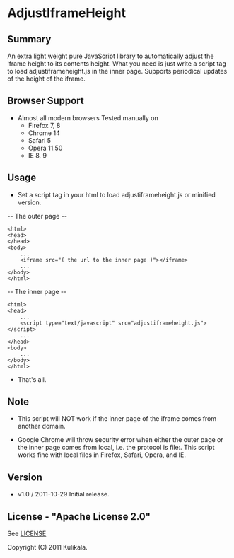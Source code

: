 AdjustIframeHeight
===========================

## Summary

An extra light weight pure JavaScript library to automatically adjust
the iframe height to its contents height. What you need is just write
a script tag to load adjustiframeheight.js in the inner page.
Supports periodical updates of the height of the iframe.


## Browser Support

* Almost all modern browsers
	Tested manually on
	* Firefox 7, 8
	* Chrome 14
	* Safari 5
	* Opera 11.50
	* IE 8, 9


## Usage

* Set a script tag in your html to load adjustiframeheight.js or minified version.

-- The outer page --

	<html>
	<head>
	</head>
	<body>
		...
		<iframe src="( the url to the inner page )"></iframe>
		...
	</body>
	</html>


-- The inner page --

	<html>
	<head>
		...
		<script type="text/javascript" src="adjustiframeheight.js"></script>
		...
	</head>
	<body>
		...
	</body>
	</html>

* That's all.


## Note

* This script will NOT work if the inner page of the iframe comes from another domain.

* Google Chrome will throw security error when either the outer page
  or the inner page comes from local, i.e. the protocol is file:.
  This script works fine with local files in Firefox, Safari, Opera, and IE.


## Version

* v1.0 / 2011-10-29
	Initial release.


## License - "Apache License 2.0"

See [LICENSE](https://github.com/kulikala/AdjustIframeHeight/blob/master/LICENSE)

Copyright (C) 2011 Kulikala.
